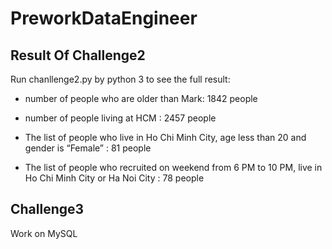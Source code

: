 # PreworkDataEngineer
## Result Of Challenge2
 Run  chanllenge2.py by python 3 to see the full result:

- number of people who are older than Mark: 1842 people

- number of people living at HCM : 2457 people

- The list of people who live in Ho Chi Minh City, age less than 20 and gender is “Female” : 81 people

- The list of people who recruited on weekend from 6 PM to 10 PM, live in Ho Chi Minh City or Ha Noi City : 78 people

## Challenge3
 Work on MySQL

